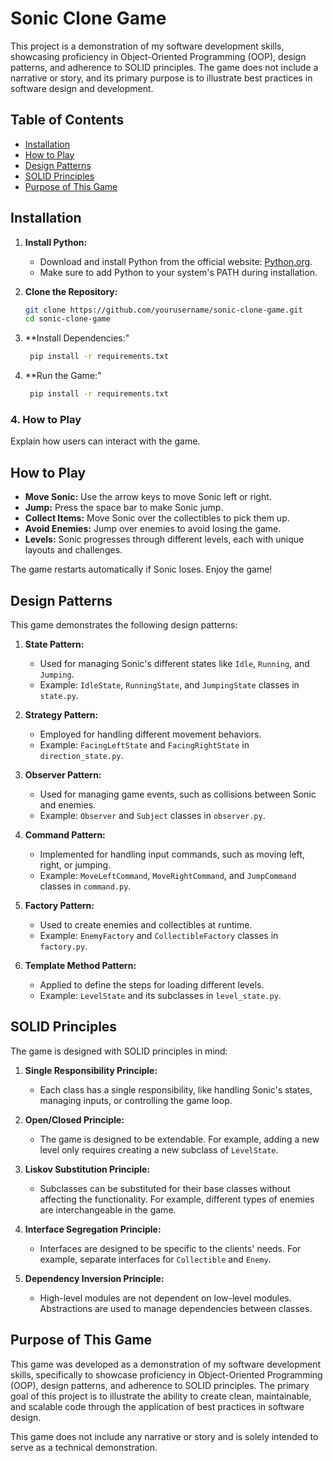 # Sonic Clone Game

This project is a demonstration of my software development skills, showcasing proficiency in Object-Oriented Programming (OOP), design patterns, and adherence to SOLID principles. The game does not include a narrative or story, and its primary purpose is to illustrate best practices in software design and development.

## Table of Contents

- [Installation](#installation)
- [How to Play](#how-to-play)
- [Design Patterns](#design-patterns)
- [SOLID Principles](#solid-principles)
- [Purpose of This Game](#purpose-of-this-game)

## Installation

1. **Install Python:**

   - Download and install Python from the official website: [Python.org](https://www.python.org/downloads/).
   - Make sure to add Python to your system's PATH during installation.

2. **Clone the Repository:**

   ```bash
   git clone https://github.com/yourusername/sonic-clone-game.git
   cd sonic-clone-game

3. **Install Dependencies:"

   ```bash
    pip install -r requirements.txt

4. **Run the Game:"

   ```bash
    pip install -r requirements.txt


### 4. **How to Play**

Explain how users can interact with the game.

## How to Play

- **Move Sonic:** Use the arrow keys to move Sonic left or right.
- **Jump:** Press the space bar to make Sonic jump.
- **Collect Items:** Move Sonic over the collectibles to pick them up.
- **Avoid Enemies:** Jump over enemies to avoid losing the game.
- **Levels:** Sonic progresses through different levels, each with unique layouts and challenges.

The game restarts automatically if Sonic loses. Enjoy the game!

## Design Patterns

This game demonstrates the following design patterns:

1. **State Pattern:**
   - Used for managing Sonic's different states like `Idle`, `Running`, and `Jumping`.
   - Example: `IdleState`, `RunningState`, and `JumpingState` classes in `state.py`.

2. **Strategy Pattern:**
   - Employed for handling different movement behaviors.
   - Example: `FacingLeftState` and `FacingRightState` in `direction_state.py`.

3. **Observer Pattern:**
   - Used for managing game events, such as collisions between Sonic and enemies.
   - Example: `Observer` and `Subject` classes in `observer.py`.

4. **Command Pattern:**
   - Implemented for handling input commands, such as moving left, right, or jumping.
   - Example: `MoveLeftCommand`, `MoveRightCommand`, and `JumpCommand` classes in `command.py`.

5. **Factory Pattern:**
   - Used to create enemies and collectibles at runtime.
   - Example: `EnemyFactory` and `CollectibleFactory` classes in `factory.py`.

6. **Template Method Pattern:**
   - Applied to define the steps for loading different levels.
   - Example: `LevelState` and its subclasses in `level_state.py`.

## SOLID Principles

The game is designed with SOLID principles in mind:

1. **Single Responsibility Principle:**
   - Each class has a single responsibility, like handling Sonic's states, managing inputs, or controlling the game loop.

2. **Open/Closed Principle:**
   - The game is designed to be extendable. For example, adding a new level only requires creating a new subclass of `LevelState`.

3. **Liskov Substitution Principle:**
   - Subclasses can be substituted for their base classes without affecting the functionality. For example, different types of enemies are interchangeable in the game.

4. **Interface Segregation Principle:**
   - Interfaces are designed to be specific to the clients' needs. For example, separate interfaces for `Collectible` and `Enemy`.

5. **Dependency Inversion Principle:**
   - High-level modules are not dependent on low-level modules. Abstractions are used to manage dependencies between classes.

## Purpose of This Game

This game was developed as a demonstration of my software development skills, specifically to showcase proficiency in Object-Oriented Programming (OOP), design patterns, and adherence to SOLID principles. The primary goal of this project is to illustrate the ability to create clean, maintainable, and scalable code through the application of best practices in software design.

This game does not include any narrative or story and is solely intended to serve as a technical demonstration.
